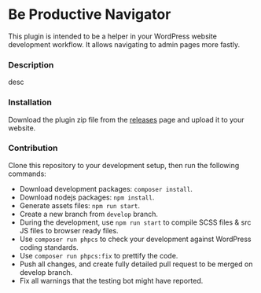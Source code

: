 # Be Productive Navigator

This plugin is intended to be a helper in your WordPress website development workflow. It allows navigating to admin pages more fastly. 

###  Description

desc

### Installation

Download the plugin zip file from the [releases](https://github.com/maaprote/tmw-whatsapp/releases) page and upload it to your website.

### Contribution

Clone this repository to your development setup, then run the following commands:

* Download development packages: `composer install`.
* Download nodejs packages: `npm install`.
* Generate assets files: `npm run start`.
* Create a new branch from `develop` branch.
* During the development, use `npm run start` to compile SCSS files & src JS files to browser ready files.
* Use `composer run phpcs` to check your development against WordPress coding standards.
* Use `composer run phpcs:fix` to prettify the code.
* Push all changes, and create fully detailed pull request to be merged on develop branch.
* Fix all warnings that the testing bot might  have reported.